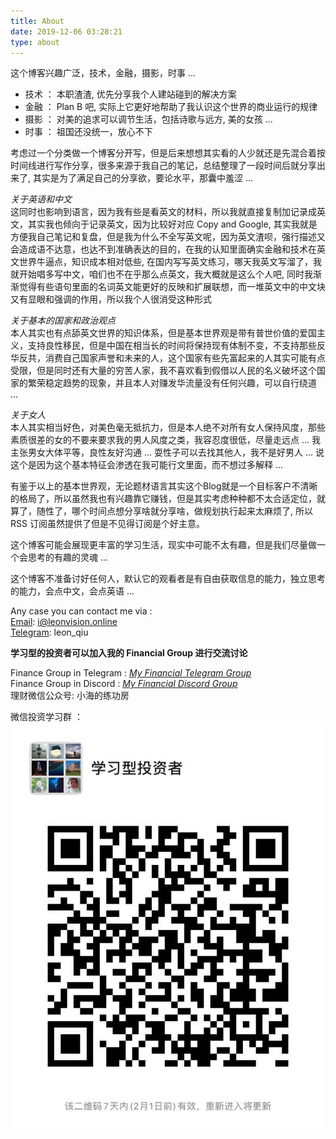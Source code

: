 ```yaml
---
title: About
date: 2019-12-06 03:28:21
type: about
---
```


这个博客兴趣广泛，技术，金融，摄影，时事 ...   

* 技术 ： 本职渣渣, 优先分享我个人建站碰到的解决方案 
* 金融 ： Plan B 吧, 实际上它更好地帮助了我认识这个世界的商业运行的规律  
* 摄影 ： 对美的追求可以调节生活，包括诗歌与远方, 美的女孩 ... 
* 时事 ： 祖国还没统一，放心不下  
  

考虑过一个分类做一个博客分开写，但是后来想想其实看的人少就还是先混合着按时间线进行写作分享，很多来源于我自己的笔记，总结整理了一段时间后就分享出来了, 其实是为了满足自己的分享欲，要论水平，那囊中羞涩 ...     


_关于英语和中文_  
这同时也影响到语言，因为我有些是看英文的材料，所以我就直接复制加记录成英文，其实我也倾向于记录英文，因为比较好对应 Copy and Google, 其实我就是方便我自己笔记和复盘，但是我为什么不全写英文呢，因为英文渣呗，强行描述又会造成语不达意，也达不到准确表达的目的，在我的认知里面确实金融和技术在英文世界牛逼点，知识成本相对低些,  在国内写写英文练习，哪天我英文写溜了，我就开始唱多写中文，咱们也不在乎那么点英文，我大概就是这么个人吧, 同时我渐渐觉得有些语句里面的名词英文能更好的反映和扩展联想，而一堆英文中的中文块又有显眼和强调的作用，所以我个人很消受这种形式   

_关于基本的国家和政治观点_  
本人其实也有点舔英文世界的知识体系，但是基本世界观是带有普世价值的爱国主义，支持良性移民，但是中国在相当长的时间将保持现有体制不变，不支持那些反华反共，消费自己国家声誉和未来的人，这个国家有些先富起来的人其实可能有点受限，但是同时还有大量的穷苦人家，我不喜欢看到假借以人民的名义破坏这个国家的繁荣稳定趋势的现象，并且本人对赚发华流量没有任何兴趣，可以自行绕道 ...   

_关于女人_  
本人其实相当好色，对美色毫无抵抗力，但是本人绝不对所有女人保持风度，那些素质很差的女的不要来要求我的男人风度之类，我容忍度很低，尽量走远点 ... 我主张男女大体平等，良性友好沟通 ... 耍性子可以去找其他人，我不是好男人 ... 说这个是因为这个基本特征会渗透在我可能行文里面，而不想过多解释 ... 

有鉴于以上的基本世界观，无论题材语言其实这个Blog就是一个目标客户不清晰的格局了，所以虽然我也有兴趣靠它赚钱，但是其实考虑种种都不太合适定位，就算了，随性了，哪个时间点想分享啥就分享啥，做规划执行起来太麻烦了, 所以 RSS 订阅虽然提供了但是不见得订阅是个好主意。

这个博客可能会展现更丰富的学习生活，现实中可能不太有趣，但是我们尽量做一个会思考的有趣的灵魂 ... 

这个博客不准备讨好任何人，默认它的观看者是有自由获取信息的能力，独立思考的能力，会点中文，会点英语 ... 

Any case you can contact me via :  
[Email](mailto:i@leonvision.online): i@leonvision.online  
[Telegram](https://t.me/leon_qiu): leon_qiu  




**学习型的投资者可以加入我的 Financial Group 进行交流讨论**    

Finance Group in Telegram : [_My Financial Telegram Group_](https://t.me/joinchat/JAgU_xVgurGtCieh5GQ56g)   
Finance Group in Discord : [_My Financial Discord Group_](https://discord.gg/NgWdjb)   
理财微信公众号: 小海的练功房    

微信投资学习群 ： 
![wechat_qrcode](index/wechat_qrcode.png)
